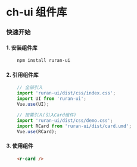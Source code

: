 # ch-ui 组件库

### 快速开始

#### 1. 安装组件库
```bash
    npm install ruran-ui
```

#### 2. 引用组件库

```javascript
    // 全部引入
    import 'ruran-ui/dist/css/index.css';
    import UI from 'ruran-ui';
    Vue.use(UI);

    // 按需引入(引入Card组件)
    import 'ruran-ui/dist/css/demo.css';
    import RCard from 'ruran-ui/dist/card.umd';
    Vue.use(RCard);
```

#### 3. 使用组件
```html
    <r-card />
```


